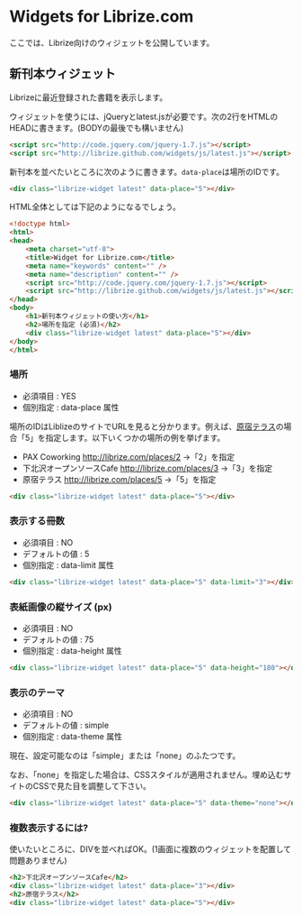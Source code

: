 # Widgets for Librize.com

ここでは、Librize向けのウィジェットを公開しています。

## 新刊本ウィジェット

Librizeに最近登録された書籍を表示します。

ウィジェットを使うには、jQueryとlatest.jsが必要です。次の2行をHTMLのHEADに書きます。(BODYの最後でも構いません)

```html
<script src="http://code.jquery.com/jquery-1.7.js"></script>
<script src="http://librize.github.com/widgets/js/latest.js"></script>
```

新刊本を並べたいところに次のように書きます。```data-place```は場所のIDです。


```html
<div class="librize-widget latest" data-place="5"></div>
```

HTML全体としては下記のようになるでしょう。

```html
<!doctype html>
<html>
<head>
	<meta charset="utf-8">
	<title>Widget for Librize.com</title>
	<meta name="keywords" content="" />
	<meta name="description" content="" />
	<script src="http://code.jquery.com/jquery-1.7.js"></script>
	<script src="http://librize.github.com/widgets/js/latest.js"></script>
</head>
<body>
	<h1>新刊本ウィジェットの使い方</h1>
	<h2>場所を指定 (必須)</h2>
	<div class="librize-widget latest" data-place="5"></div>
</body>
</html>
```

### 場所

* 必須項目 : YES
* 個別指定 : data-place 属性

場所のIDはLiblizeのサイトでURLを見ると分かります。例えば、[原宿テラス](http://librize.com/places/5)の場合「5」を指定します。以下いくつかの場所の例を挙げます。

* PAX Coworking http://librize.com/places/2 →「2」を指定
* 下北沢オープンソースCafe http://librize.com/places/3 →「3」を指定
* 原宿テラス http://librize.com/places/5 →「5」を指定

```html
<div class="librize-widget latest" data-place="5"></div>
```

### 表示する冊数

* 必須項目 : NO
* デフォルトの値 : 5
* 個別指定 : data-limit 属性

```html
<div class="librize-widget latest" data-place="5" data-limit="3"></div>
```

### 表紙画像の縦サイズ (px)

* 必須項目 : NO
* デフォルトの値 : 75
* 個別指定 : data-height 属性

```html
<div class="librize-widget latest" data-place="5" data-height="180"></div>
```

### 表示のテーマ

* 必須項目 : NO
* デフォルトの値 : simple
* 個別指定 : data-theme 属性

現在、設定可能なのは「simple」または「none」のふたつです。

なお、「none」を指定した場合は、CSSスタイルが適用されません。埋め込むサイトのCSSで見た目を調整して下さい。

```html
<div class="librize-widget latest" data-place="5" data-theme="none"></div>
```

### 複数表示するには?

使いたいところに、DIVを並べればOK。(1画面に複数のウィジェットを配置して問題ありません)

```html
<h2>下北沢オープンソースCafe</h2>
<div class="librize-widget latest" data-place="3"></div>
<h2>原宿テラス</h2>
<div class="librize-widget latest" data-place="5"></div>
```